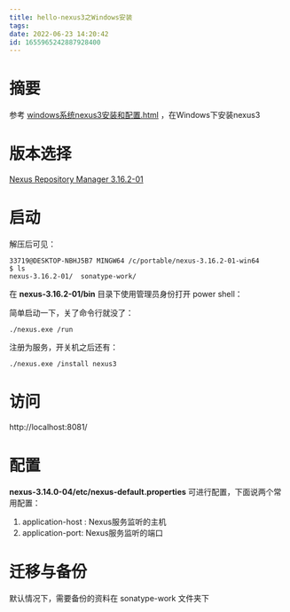 ```yaml
---
title: hello-nexus3之Windows安装
tags: 
date: 2022-06-23 14:20:42
id: 1655965242887928400
---
```

# 摘要

参考  [windows系统nexus3安装和配置.html](assets\references\windows系统nexus3安装和配置.html) ，在Windows下安装nexus3

# 版本选择

[Nexus Repository Manager 3.16.2-01](https://help.sonatype.com/repomanager3/product-information/download/download-archives---repository-manager-3#DownloadArchivesRepositoryManager3-NexusRepositoryManager3.16.2-01) 

# 启动

解压后可见：

```
33719@DESKTOP-NBHJ5B7 MINGW64 /c/portable/nexus-3.16.2-01-win64
$ ls
nexus-3.16.2-01/  sonatype-work/
```

在 **nexus-3.16.2-01/bin** 目录下使用管理员身份打开 power shell：

简单启动一下，关了命令行就没了：

```
./nexus.exe /run
```

注册为服务，开关机之后还有：

```
./nexus.exe /install nexus3
```

# 访问

 http://localhost:8081/

# 配置

**nexus-3.14.0-04/etc/nexus-default.properties** 可进行配置，下面说两个常用配置：

1. application-host : Nexus服务监听的主机
2. application-port: Nexus服务监听的端口

# 迁移与备份

默认情况下，需要备份的资料在 sonatype-work 文件夹下



